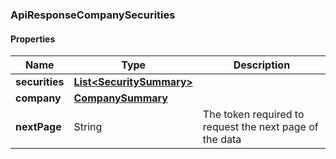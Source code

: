 
[//]: # (CLASS:ApiResponseCompanySecurities)

[//]: # (KIND:object)

### ApiResponseCompanySecurities

#### Properties

[//]: # (START_DEFINITION)

Name | Type | Description
------------ | ------------- | -------------
**securities** | [**List&lt;SecuritySummary&gt;**](SecuritySummary.md) |  &nbsp;
**company** | [**CompanySummary**](CompanySummary.md) |  &nbsp;
**nextPage** | String | The token required to request the next page of the data &nbsp;

[//]: # (END_DEFINITION)


[//]: # (CONTAINED_CLASS:SecuritySummary)


[//]: # (CONTAINED_CLASS:CompanySummary)





